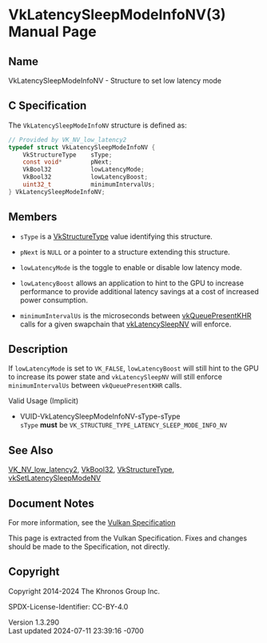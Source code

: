 # VkLatencySleepModeInfoNV(3) Manual Page

## Name

VkLatencySleepModeInfoNV - Structure to set low latency mode



## <a href="#_c_specification" class="anchor"></a>C Specification

The `VkLatencySleepModeInfoNV` structure is defined as:

``` c
// Provided by VK_NV_low_latency2
typedef struct VkLatencySleepModeInfoNV {
    VkStructureType    sType;
    const void*        pNext;
    VkBool32           lowLatencyMode;
    VkBool32           lowLatencyBoost;
    uint32_t           minimumIntervalUs;
} VkLatencySleepModeInfoNV;
```

## <a href="#_members" class="anchor"></a>Members

- `sType` is a [VkStructureType](https://registry.khronos.org/vulkan/specs/1.3-extensions/man/html/VkStructureType.html) value identifying
  this structure.

- `pNext` is `NULL` or a pointer to a structure extending this
  structure.

- `lowLatencyMode` is the toggle to enable or disable low latency mode.

- `lowLatencyBoost` allows an application to hint to the GPU to increase
  performance to provide additional latency savings at a cost of
  increased power consumption.

- `minimumIntervalUs` is the microseconds between
  [vkQueuePresentKHR](https://registry.khronos.org/vulkan/specs/1.3-extensions/man/html/vkQueuePresentKHR.html) calls for a given
  swapchain that [vkLatencySleepNV](https://registry.khronos.org/vulkan/specs/1.3-extensions/man/html/vkLatencySleepNV.html) will enforce.

## <a href="#_description" class="anchor"></a>Description

If `lowLatencyMode` is set to `VK_FALSE`, `lowLatencyBoost` will still
hint to the GPU to increase its power state and `vkLatencySleepNV` will
still enforce `minimumIntervalUs` between `vkQueuePresentKHR` calls.

Valid Usage (Implicit)

- <a href="#VUID-VkLatencySleepModeInfoNV-sType-sType"
  id="VUID-VkLatencySleepModeInfoNV-sType-sType"></a>
  VUID-VkLatencySleepModeInfoNV-sType-sType  
  `sType` **must** be `VK_STRUCTURE_TYPE_LATENCY_SLEEP_MODE_INFO_NV`

## <a href="#_see_also" class="anchor"></a>See Also

[VK_NV_low_latency2](https://registry.khronos.org/vulkan/specs/1.3-extensions/man/html/VK_NV_low_latency2.html),
[VkBool32](https://registry.khronos.org/vulkan/specs/1.3-extensions/man/html/VkBool32.html), [VkStructureType](https://registry.khronos.org/vulkan/specs/1.3-extensions/man/html/VkStructureType.html),
[vkSetLatencySleepModeNV](https://registry.khronos.org/vulkan/specs/1.3-extensions/man/html/vkSetLatencySleepModeNV.html)

## <a href="#_document_notes" class="anchor"></a>Document Notes

For more information, see the <a
href="https://registry.khronos.org/vulkan/specs/1.3-extensions/html/vkspec.html#VkLatencySleepModeInfoNV"
target="_blank" rel="noopener">Vulkan Specification</a>

This page is extracted from the Vulkan Specification. Fixes and changes
should be made to the Specification, not directly.

## <a href="#_copyright" class="anchor"></a>Copyright

Copyright 2014-2024 The Khronos Group Inc.

SPDX-License-Identifier: CC-BY-4.0

Version 1.3.290  
Last updated 2024-07-11 23:39:16 -0700
